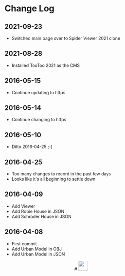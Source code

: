 # Change Log

## 2021-09-23

* Switched main page over to Spider Viewer 2021 clone


## 2021-08-28

* Installed TooToo 2021 as the CMS

## 2016-05-15

* Continue updating to https

## 2016-05-14

* Continue changing to https

## 2016-05-10

* Ditto 2016-04-25 ;-)

## 2016-04-25

* Too many changes to record in the past few days
* Looks like it's all beginning to settle down


## 2016-04-09

* Add Viewer
* Add Robie House in JSON
* Add Schroder House in JSON

## 2016-04-08

* First commit
* Add Urban Model in OBJ
* Add Urban Model in JSON


<center title="dingbat" >
# <a href=javascript:window.scrollTo(0,0); style=text-decoration:none; ><img src="https://ladybug.tools/assets/svg/ladybug.svg" width=32 ></a>
</center>
